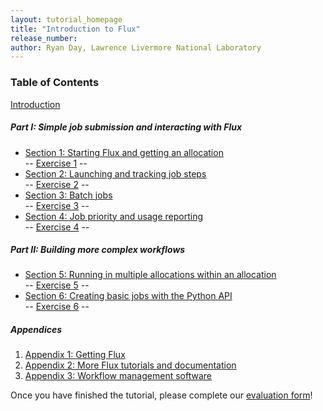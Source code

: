 ```yaml
---
layout: tutorial_homepage
title: "Introduction to Flux"
release_number:
author: Ryan Day, Lawrence Livermore National Laboratory
---
```


### Table of Contents

[Introduction](intro)
##### Part I: Simple job submission and interacting with Flux
- [Section 1: Starting Flux and getting an allocation](section1)  
 -- [Exercise 1](exercise1) --
- [Section 2: Launching and tracking job steps](section2)  
 -- [Exercise 2](exercise2) --
- [Section 3: Batch jobs](section3)  
 -- [Exercise 3](exercise3) --
- [Section 4: Job priority and usage reporting](section4)  
 -- [Exercise 4](exercise4) --

##### Part II: Building more complex workflows
- [Section 5: Running in multiple allocations within an allocation](section5)  
 -- [Exercise 5](exercise5) --
- [Section 6: Creating basic jobs with the Python API](section6)  
 -- [Exercise 6](exercise6) --

##### Appendices
1. [Appendix 1: Getting Flux](appendix1)
2. [Appendix 2: More Flux tutorials and documentation](appendix2)
3. [Appendix 3: Workflow management software](appendix3)

Once you have finished the tutorial, please complete our [evaluation form](https://hpc.llnl.gov/training/tutorials/evaluation-form)!
